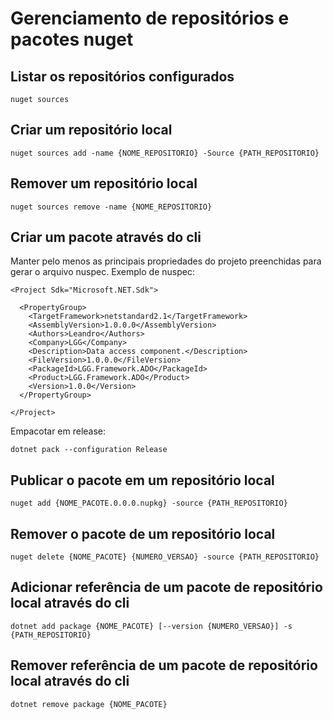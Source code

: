 <h1>Gerenciamento de repositórios e pacotes nuget</h1>

<h2>Listar os repositórios configurados</h2>

```
nuget sources
```

<h2>Criar um repositório local</h2>

```
nuget sources add -name {NOME_REPOSITORIO} -Source {PATH_REPOSITORIO}
```

<h2>Remover um repositório local</h2>

```
nuget sources remove -name {NOME_REPOSITORIO}
```

<h2>Criar um pacote através do cli</h2>
Manter pelo menos as principais propriedades do projeto preenchidas para gerar o arquivo nuspec. Exemplo de nuspec:

```
<Project Sdk="Microsoft.NET.Sdk">

  <PropertyGroup>
    <TargetFramework>netstandard2.1</TargetFramework>
    <AssemblyVersion>1.0.0.0</AssemblyVersion>
    <Authors>Leandro</Authors>
    <Company>LGG</Company>
    <Description>Data access component.</Description>
    <FileVersion>1.0.0.0</FileVersion>
    <PackageId>LGG.Framework.ADO</PackageId>
    <Product>LGG.Framework.ADO</Product>
    <Version>1.0.0</Version>
  </PropertyGroup>

</Project>
```

Empacotar em release:

```
dotnet pack --configuration Release
```

<h2>Publicar o pacote em um repositório local</h2>

```
nuget add {NOME_PACOTE.0.0.0.nupkg} -source {PATH_REPOSITORIO}
```

<h2>Remover o pacote de um repositório local</h2>

```
nuget delete {NOME_PACOTE} {NUMERO_VERSAO} -source {PATH_REPOSITORIO}
```

<h2>Adicionar referência de um pacote de repositório local através do cli</h2>

```
dotnet add package {NOME_PACOTE} [--version {NUMERO_VERSAO}] -s {PATH_REPOSITORIO}
```

<h2>Remover referência de um pacote de repositório local através do cli</h2>

```
dotnet remove package {NOME_PACOTE}
```

